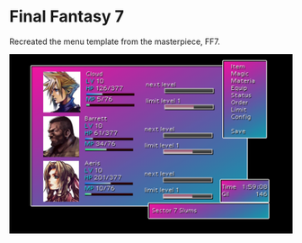 # Final Fantasy 7

Recreated the menu template from the masterpiece, FF7.

![alt text](https://github.com/V3L0Z/final-fantasy-7/blob/master/ff7-ui.png)
